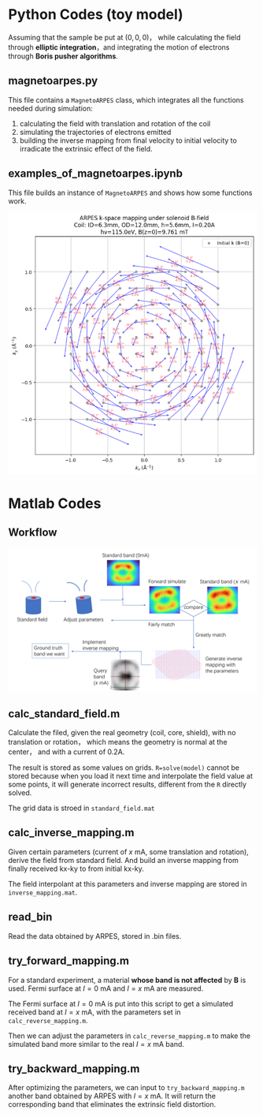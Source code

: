# Python Codes (toy model)
Assuming that the sample be put at $(0,0,0)$， while calculating the field through **elliptic integration**，and integrating the motion of electrons through **Boris pusher algorithms**.

## magnetoarpes.py
This file contains a `MagnetoARPES` class, which integrates all the functions needed during simulation: 
1. calculating the field with translation and rotation of the coil
2. simulating the trajectories of electrons emitted
3. building the inverse mapping from final velocity to initial velocity to irradicate the extrinsic effect of the field.

## examples_of_magnetoarpes.ipynb
This file builds an instance of `MagnetoARPES` and shows how some functions work.

![](./figures/plot_k_mapping.png)

# Matlab Codes
## Workflow
![](./figures/workflow.png)
## calc_standard_field.m
Calculate the filed, given the real geometry (coil, core, shield), with no translation or rotation， which means the geometry is normal at the center， and with a current of 0.2A. 

The result is stored as some values on grids. `R=solve(model)` cannot be stored because when you load it next time and interpolate the field value at some points, it will generate incorrect results, different from the `R` directly solved.

The grid data is stroed in `standard_field.mat`

## calc_inverse_mapping.m
Given certain parameters (current of $x$ mA, some translation and rotation), derive the field from standard field. And build an inverse mapping from finally received kx-ky to from initial kx-ky. 

The field interpolant at this parameters and inverse mapping are stored in `inverse_mapping.mat`.

## read_bin
Read the data obtained by ARPES, stored in .bin files.

## try_forward_mapping.m
For a standard experiment, a material **whose band is not affected** by $\bm{B}$ is used. Fermi surface at $I=0$ mA and $I=x$ mA are measured. 

The Fermi surface at $I=0$ mA is put into this script to get a simulated received band at $I=x$ mA, with the parameters set in `calc_reverse_mapping.m`. 

Then we can adjust the parameters in `calc_reverse_mapping.m` to make the simulated band more similar to the real $I=x$ mA band.

## try_backward_mapping.m
After optimizing the parameters, we can input to `try_backward_mapping.m` another band obtained by ARPES with $I=x$ mA. It will return the corresponding band that eliminates the extrinsic field distortion. 